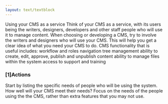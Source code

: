 ```yaml
---
layout: text/textblock
---
```


Using your CMS as a service
Think of your CMS as a service, with its users being the writers, designers, developers and other staff people who will use it to manage content. When choosing or developing a CMS, try to involve the writers and designers who will use your CMS. This will help you get a clear idea of what you need your CMS to do.
CMS functionality that is useful includes: 
workflow and roles
navigation tree management
ability to create, edit, approve, publish and unpublish content
ability to manage files within the system
access to support and training
### [1]Actions
Start by listing the specific needs of people who will be using the system. How well will your CMS meet their needs? Focus on the needs of the people using the the CMS, rather than extra features that you may not use.

